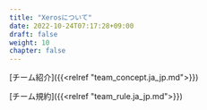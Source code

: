 ```yaml
---
title: "Xerosについて"
date: 2022-10-24T07:17:28+09:00
draft: false
weight: 10
chapter: false
---
```


[チーム紹介]({{<relref "team_concept.ja_jp.md">}})

[チーム規約]({{<relref "team_rule.ja_jp.md">}})
